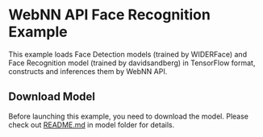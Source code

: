 # WebNN API Face Recognition Example
This example loads Face Detection models (trained by WIDERFace) and Face Recognition model (trained by davidsandberg) in TensorFlow format, constructs and inferences them by WebNN API.

## Download Model
Before launching this example, you need to download the model. Please check out [README.md](model/README.md) in model folder for details.
